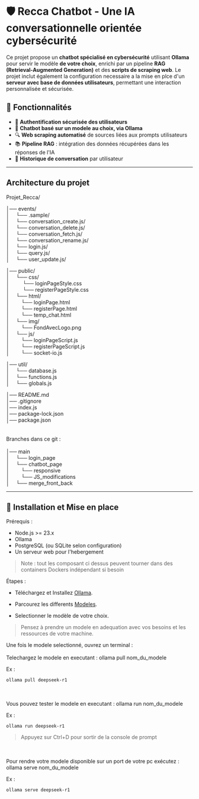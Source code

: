 # 🛡️ Recca Chatbot - Une IA conversationnelle orientée cybersécurité

Ce projet propose un **chatbot spécialisé en cybersécurité** utilisant **Ollama** pour servir le modèle **de votre choix**, enrichi par un pipeline **RAG (Retrieval-Augmented Generation)** et des **scripts de scraping web**. Le projet inclut également la configuration necessaire a la mise en plce d'un **serveur avec base de données utilisateurs**, permettant une interaction personnalisée et sécurisée.

## 🧠 Fonctionnalités

- 🔐 **Authentification sécurisée des utilisateurs**
- 🤖 **Chatbot basé sur un modele au choix, via Ollama**
- 🔍 **Web scraping automatisé** de sources liées aux prompts utilisateurs
- 📚 **Pipeline RAG** : intégration des données récupérées dans les réponses de l'IA
- 🧾 **Historique de conversation** par utilisateur

---

##  Architecture du projet

Projet_Recca/

│── events/ <br/>
│   &emsp;└── .sample/<br/>
│   &emsp;└── conversation_create.js/<br/>
│   &emsp;└── conversation_delete.js/<br/>
│   &emsp;└── conversation_fetch.js/<br/>
│   &emsp;└── conversation_rename.js/<br/>
│   &emsp;└── login.js/<br/>
│   &emsp;└── query.js/<br/>
│   &emsp;└── user_update.js/<br/>

│── public/                 
│      &emsp;└── css/<br/>
│      &emsp;&emsp; └── loginPageStyle.css<br/>
│      &emsp;&emsp; └── registerPageStyle.css<br/>
│   &emsp;└── html/<br/>
│       &emsp;&emsp;└── loginPage.html<br/>
│       &emsp;&emsp;└── registerPage.html<br/>
│       &emsp;&emsp;└── temp_chat.html<br/>
│   &emsp;└── img/<br/>
│       &emsp;&emsp;└── FondAvecLogo.png<br/>
│   &emsp;└── js/<br/>
│       &emsp;&emsp;└── loginPageScript.js<br/>
│       &emsp;&emsp;└── registerPageScript.js<br/>
│       &emsp;&emsp;└── socket-io.js<br/>

│── util/                    
│   &emsp;└── database.js<br/>
│   &emsp;└── functions.js<br/>
│   &emsp;└── globals.js<br/>

│── README.md<br/>
│── .gitignore<br/>
│── index.js<br/>
│── package-lock.json<br/>
│── package.json<br/>
<br/>
<br/>
Branches dans ce git :<br/><br/>
│── main<br/>
│   &emsp;└── login_page<br/>
│   &emsp;└── chatbot_page<br/>
│   	&emsp;&emsp;└── responsive<br/>
│   	&emsp;&emsp;└── JS_modifications<br/>
│   &emsp;└── merge_front_back<br/>


---


##  🚀 Installation et Mise en place

Prérequis :

- Node.js >= 23.x<br/>
- Ollama<br/>
- PostgreSQL (ou SQLite selon configuration)<br/>
- Un serveur web pour l'hebergement<br/>

> Note : tout les composant ci dessus peuvent tourner dans des containers Dockers indépendant si besoin

Étapes : 

- Téléchargez et Installez [Ollama](https://ollama.com/download).

- Parcourez les differents [Modeles](https://ollama.com/search).

- Selectionner le modèle de votre choix.
> Pensez à prendre un modele en adequation avec vos besoins et les ressources de votre machine.

Une fois le modele selectionné, ouvrez un terminal :
</br>
</br>
Telechargez le modele en executant : ollama pull nom_du_modele

Ex :
```
ollama pull deepseek-r1
```

</br>
</br>
Vous pouvez tester le modele en executant : ollama run nom_du_modele

Ex : 
```
ollama run deepseek-r1
```

> Appuyez sur Ctrl+D pour sortir de la console de prompt

</br>
</br>
Pour rendre votre modele disponible sur un port de votre pc exécutez : ollama serve nom_du_modele 

Ex : 
```
ollama serve deepseek-r1
```















